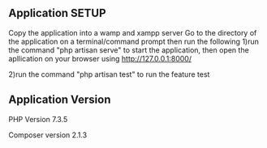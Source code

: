 


## Application SETUP
Copy the application into a wamp and xampp server
Go to the directory of the application on a terminal/command prompt then run the following
1)run the command "php artisan serve" to start the application, then open the apllication on your browser using http://127.0.0.1:8000/

2)run the command "php artisan test" to run the feature test

## Application Version

PHP Version 7.3.5

Composer version 2.1.3














